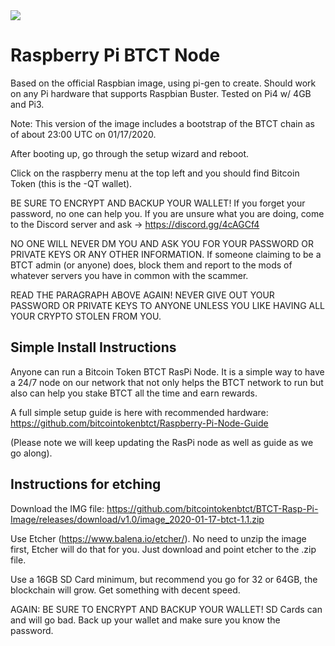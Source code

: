 <img src="https://raw.githubusercontent.com/bitcointokenbtct/Official-Images/master/raspinode.jpg">

# Raspberry Pi BTCT Node

Based on the official Raspbian image, using pi-gen to create. Should work on any Pi hardware that supports Raspbian Buster. Tested on Pi4 w/ 4GB and Pi3.

Note: This version of the image includes a bootstrap of the BTCT chain as of about 23:00 UTC on 01/17/2020.

After booting up, go through the setup wizard and reboot.

Click on the raspberry menu at the top left and you should find Bitcoin Token (this is the -QT wallet).

BE SURE TO ENCRYPT AND BACKUP YOUR WALLET! If you forget your password, no one can help you. If you are unsure what you are doing, come to the Discord server and ask -> https://discord.gg/4cAGCf4

NO ONE WILL NEVER DM YOU AND ASK YOU FOR YOUR PASSWORD OR PRIVATE KEYS OR ANY OTHER INFORMATION. If someone claiming to be a BTCT admin (or anyone) does, block them and report to the mods of whatever servers you have in common with the scammer.

READ THE PARAGRAPH ABOVE AGAIN! NEVER GIVE OUT YOUR PASSWORD OR PRIVATE KEYS TO ANYONE UNLESS YOU LIKE HAVING ALL YOUR CRYPTO STOLEN FROM YOU.


## Simple Install Instructions

Anyone can run a Bitcoin Token BTCT RasPi Node. It is a simple way to have a 24/7 node on our network that not only helps the BTCT network to run but also can help you stake BTCT all the time and earn rewards.

A full simple setup guide is here with recommended hardware: https://github.com/bitcointokenbtct/Raspberry-Pi-Node-Guide

(Please note we will keep updating the RasPi node as well as guide as we go along).


## Instructions for etching

Download the IMG file: https://github.com/bitcointokenbtct/BTCT-Rasp-Pi-Image/releases/download/v1.0/image_2020-01-17-btct-1.1.zip

Use Etcher (https://www.balena.io/etcher/). No need to unzip the image first, Etcher will do that for you. Just download and point etcher to the .zip file.

Use a 16GB SD Card minimum, but recommend you go for 32 or 64GB, the blockchain will grow. Get something with decent speed.

AGAIN: BE SURE TO ENCRYPT AND BACKUP YOUR WALLET! SD Cards can and will go bad. Back up your wallet and make sure you know the password.


